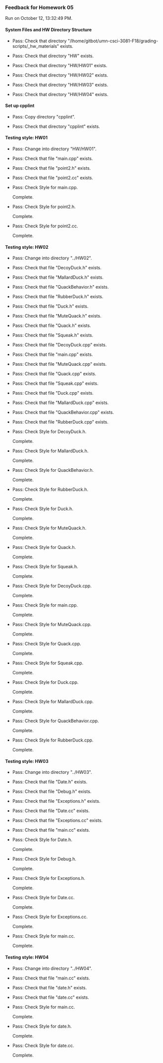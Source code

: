 ### Feedback for Homework 05

Run on October 12, 13:32:49 PM.


#### System Files and HW Directory Structure

+ Pass: Check that directory "/lhome/gitbot/umn-csci-3081-F18/grading-scripts/_hw_materials" exists.

+ Pass: Check that directory "HW" exists.

+ Pass: Check that directory "HW/HW01" exists.

+ Pass: Check that directory "HW/HW02" exists.

+ Pass: Check that directory "HW/HW03" exists.

+ Pass: Check that directory "HW/HW04" exists.


#### Set up cpplint

+ Pass: Copy directory "cpplint".



+ Pass: Check that directory "cpplint" exists.


#### Testing style: HW01

+ Pass: Change into directory "HW/HW01".

+ Pass: Check that file "main.cpp" exists.

+ Pass: Check that file "point2.h" exists.

+ Pass: Check that file "point2.cc" exists.

+ Pass: Check Style for main.cpp.

    Complete.



+ Pass: Check Style for point2.h.

    Complete.



+ Pass: Check Style for point2.cc.

    Complete.




#### Testing style: HW02

+ Pass: Change into directory "../HW02".

+ Pass: Check that file "DecoyDuck.h" exists.

+ Pass: Check that file "MallardDuck.h" exists.

+ Pass: Check that file "QuackBehavior.h" exists.

+ Pass: Check that file "RubberDuck.h" exists.

+ Pass: Check that file "Duck.h" exists.

+ Pass: Check that file "MuteQuack.h" exists.

+ Pass: Check that file "Quack.h" exists.

+ Pass: Check that file "Squeak.h" exists.

+ Pass: Check that file "DecoyDuck.cpp" exists.

+ Pass: Check that file "main.cpp" exists.

+ Pass: Check that file "MuteQuack.cpp" exists.

+ Pass: Check that file "Quack.cpp" exists.

+ Pass: Check that file "Squeak.cpp" exists.

+ Pass: Check that file "Duck.cpp" exists.

+ Pass: Check that file "MallardDuck.cpp" exists.

+ Pass: Check that file "QuackBehavior.cpp" exists.

+ Pass: Check that file "RubberDuck.cpp" exists.

+ Pass: Check Style for DecoyDuck.h.

    Complete.



+ Pass: Check Style for MallardDuck.h.

    Complete.



+ Pass: Check Style for QuackBehavior.h.

    Complete.



+ Pass: Check Style for RubberDuck.h.

    Complete.



+ Pass: Check Style for Duck.h.

    Complete.



+ Pass: Check Style for MuteQuack.h.

    Complete.



+ Pass: Check Style for Quack.h.

    Complete.



+ Pass: Check Style for Squeak.h.

    Complete.



+ Pass: Check Style for DecoyDuck.cpp.

    Complete.



+ Pass: Check Style for main.cpp.

    Complete.



+ Pass: Check Style for MuteQuack.cpp.

    Complete.



+ Pass: Check Style for Quack.cpp.

    Complete.



+ Pass: Check Style for Squeak.cpp.

    Complete.



+ Pass: Check Style for Duck.cpp.

    Complete.



+ Pass: Check Style for MallardDuck.cpp.

    Complete.



+ Pass: Check Style for QuackBehavior.cpp.

    Complete.



+ Pass: Check Style for RubberDuck.cpp.

    Complete.




#### Testing style: HW03

+ Pass: Change into directory "../HW03".

+ Pass: Check that file "Date.h" exists.

+ Pass: Check that file "Debug.h" exists.

+ Pass: Check that file "Exceptions.h" exists.

+ Pass: Check that file "Date.cc" exists.

+ Pass: Check that file "Exceptions.cc" exists.

+ Pass: Check that file "main.cc" exists.

+ Pass: Check Style for Date.h.

    Complete.



+ Pass: Check Style for Debug.h.

    Complete.



+ Pass: Check Style for Exceptions.h.

    Complete.



+ Pass: Check Style for Date.cc.

    Complete.



+ Pass: Check Style for Exceptions.cc.

    Complete.



+ Pass: Check Style for main.cc.

    Complete.




#### Testing style: HW04

+ Pass: Change into directory "../HW04".

+ Pass: Check that file "main.cc" exists.

+ Pass: Check that file "date.h" exists.

+ Pass: Check that file "date.cc" exists.

+ Pass: Check Style for main.cc.

    Complete.



+ Pass: Check Style for date.h.

    Complete.



+ Pass: Check Style for date.cc.

    Complete.



